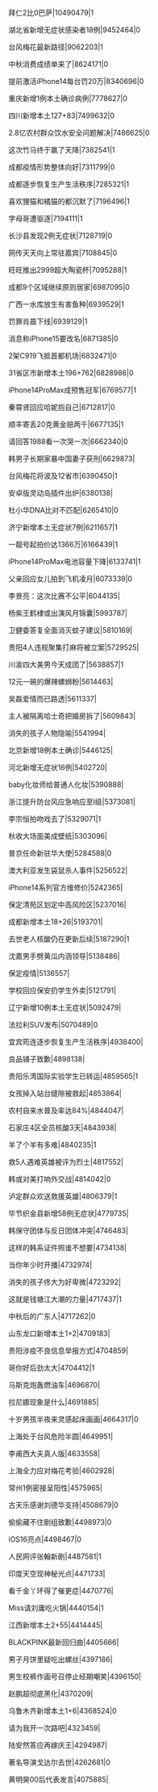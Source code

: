 拜仁2比0巴萨|10490479|1

湖北省新增无症状感染者18例|9452464|0

台风梅花最新路径|9062203|1

中秋消费成绩单来了|8624171|0

提前激活iPhone14每台罚20万|8340696|0

重庆新增1例本土确诊病例|7778627|0

四川新增本土127+83|7499632|0

2.8亿农村群众饮水安全问题解决|7486625|0

这次竹马终于赢了天降|7382541|1

成都疫情形势整体向好|7311799|0

成都逐步恢复生产生活秩序|7285321|1

喜欢狸猫和橘猫的都沉默了|7196496|1

字母哥遭驱逐|7194111|1

长沙县发现2例无症状|7128719|0

网传天天向上常驻嘉宾|7108845|0

旺旺推出2999超大陶瓷杯|7095288|1

成都9个区域继续原则居家|6987095|0

广西一水库放生有害鱼种|6939529|1

罚罪肖晨下线|6939129|1

消息称iPhone15要改名|6871385|0

2架C919飞抵首都机场|6832471|0

31省区市新增本土196+762|6828986|0

iPhone14ProMax成预售冠军|6769577|1

秦霄贤回应哈妮抱自己|6712817|0

顺丰寄丢20克黄金赔两千|6677135|1

请回答1988看一次哭一次|6662340|0

韩男子长期家暴中国妻子获刑|6629873|

台风梅花将波及12省市|6390450|1

安卓版灵动岛插件出炉|6380138|

杜小华DNA比对不匹配|6265410|0

济宁新增本土无症状7例|6211657|1

一靓号起拍价达1366万|6166439|1

iPhone14ProMax电池容量下降|6133741|1

父亲回应女儿拍到飞机凌月|6073339|0

李景亮：这次比赛不公平|6044135|

杨紫王鹤棣或出演风月锦囊|5993787|

卫健委答复全面消灭蚊子建议|5810169|

贵阳4人违规聚集打麻将被立案|5729525|

川渝四大美男今天成团了|5638857|1

12元一碗的爆辣螺蛳粉|5614463|

吴磊爱情而已路透|5611337|

主人被隔离哈士奇把婚房拆了|5609843|

消失的孩子人物隐喻|5541994|

北京新增18例本土确诊|5446125|

河北新增无症状16例|5402720|

baby化妆师给普通人化妆|5390888|

浙江提升防台风应急响应至Ⅰ级|5373081|

李宗恒拍吻戏去了|5329071|1

秋收大场面美成壁纸|5303096|

普京任命新驻华大使|5284588|0

澳大利亚发生袋鼠杀人事件|5256522|

iPhone14系列官方维修价|5242365|

保定清苑区划定中高风险区|5237016|

成都新增本土18+26|5193701|

去世老人核酸仍在更新后续|5187290|1

沈嘉男手劈黄瓜内涵领导|5138486|

保定疫情|5136557|

学校回应保安扔学生外卖|5121791|

辽宁新增10例本土无症状|5092479|

法拉利SUV发布|5070489|0

宜宾筠连逐步恢复生产生活秩序|4938400|

良品铺子致歉|4898138|

贵阳乐湾国际实验学生已转运|4859565|1

女孩掉入站台缝隙被救起|4853864|

农村自来水普及率达84%|4844047|

石家庄4区全员核酸3天|4843938|

羊了个羊有多难|4840235|1

救5人遇难英雄被评为烈士|4817552|

韩或对美打响外交战|4814042|0

泸定群众欢送救援英雄|4806379|1

毕节织金县新增58例无症状|4779735|

韩保守团体与反日团体冲突|4746483|

这样的韩系证件照谁不想要|4734138|

当你年少时开播|4732974|

消失的孩子佟大为好卑微|4723292|

这就是钱塘江大潮的力量|4717437|1

中秋后的广东人|4717262|0

山东龙口新增本土1+2|4709183|

贵阳涉疫不良信息举报方式|4704859|

哥你好后劲太大|4704412|1

马斯克炮轰燃油车|4696870|

拉尼娜现象是什么|4691885|

十岁男孩半夜来灵感起床画画|4664317|0

上海处于台风危险半圆|4649951|

李甫西大夫真人版|4633558|

上海全力应对梅花考验|4602928|

常州1例密接呈阳性|4575965|

古天乐感谢刘德华支持|4508679|0

偷偷藏不住剧组致歉|4498973|0

iOS16亮点|4498467|0

人民网评张翰新剧|4487581|1

印度天空现神秘光点|4471733|

看千金丫环得了催更症|4470776|

Miss请刘庸吃火锅|4440154|1

江西新增本土2+55|4414445|

BLACKPINK最新回归曲|4405666|

男子月饼里疑吃出螺丝|4397186|

男生校裤作画号召停止经期嘲笑|4396150|

赵鹏超彻底黑化|4370209|

乌鲁木齐新增本土1+6|4368524|0

请为我开一次路吧|4323459|

陆安然答应再嫁庆王|4294987|

著名导演戈达尔去世|4262681|0

黄明昊00后代表发言|4075885|

